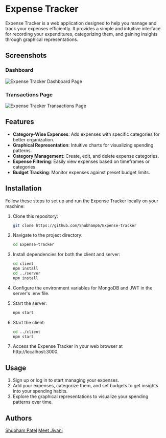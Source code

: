 # Expense Tracker

Expense Tracker is a web application designed to help you manage and track your expenses efficiently. It provides a simple and intuitive interface for recording your expenditures, categorizing them, and gaining insights through graphical representations.

## Screenshots
### Dashboard
![Expense Tracker Dashboard Page](https://github.com/Shubhamp6/Expense-tracker/assets/89521226/fe6e20db-0908-4f1d-b95b-990bcd5639cc)

### Transactions Page
![Expense Tracker Transactions Page](https://github.com/Shubhamp6/Expense-tracker/assets/89521226/438f058b-ca18-4866-a911-428ffc0d6ca4)


## Features

- **Category-Wise Expenses**: Add expenses with specific categories for better organization.
- **Graphical Representation**: Intuitive charts for visualizing spending patterns.
- **Category Management**: Create, edit, and delete expense categories.
- **Expense Filtering**: Easily view expenses based on timeframes or categories.
- **Budget Tracking**: Monitor expenses against preset budget limits.

## Installation

Follow these steps to set up and run the Expense Tracker locally on your machine:

1. Clone this repository:

   ```bash
   git clone https://github.com/Shubhamp6/Expense-tracker

2. Navigate to the project directory:

   ```bash
   cd Expense-tracker

3. Install dependencies for both the client and server:

   ```bash
   cd client
   npm install
   cd ../server
   npm install

4. Configure the environment variables for MongoDB and JWT in the server's .env file.

5. Start the server:

   ```bash
   npm start

6. Start the client:
   
   ```bash
   cd ../client
   npm start

7. Access the Expense Tracker in your web browser at http://localhost:3000.

## Usage

1. Sign up or log in to start managing your expenses.
2. Add your expenses, categorize them, and set budgets to get insights into your spending habits.
3. Explore the graphical representations to visualize your spending patterns over time.


## Authors

[Shubham Patel](https://github.com/Shubhamp6)
[Meet Jivani](https://github.com/meetjivani17)

